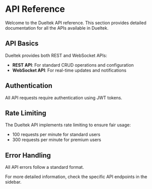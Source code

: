 # API Reference

Welcome to the Dueltek API reference. This section provides detailed documentation for all the APIs available in Dueltek.

## API Basics

Dueltek provides both REST and WebSocket APIs:

- **REST API**: For standard CRUD operations and configuration
- **WebSocket API**: For real-time updates and notifications

## Authentication

All API requests require authentication using JWT tokens.

## Rate Limiting

The Dueltek API implements rate limiting to ensure fair usage:

- 100 requests per minute for standard users
- 300 requests per minute for premium users

## Error Handling

All API errors follow a standard format.

For more detailed information, check the specific API endpoints in the sidebar. 